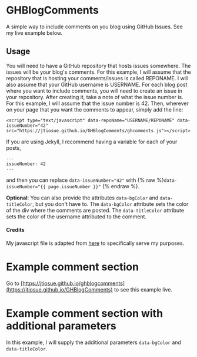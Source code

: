 # GHBlogComments

A simple way to include comments on you blog using GitHub Issues. See my live example below.


## Usage

You will need to have a GitHub repository that hosts issues somewhere. The issues will be your blog's comments. For this example, I will assume that the repository that is hosting your comments/issues is called REPONAME. I will also assume that your GitHub username is USERNAME. For each blog post where you want to include comments, you will need to create an issue in your repository. After creating it, take a note of what the issue number is. For this example, I will assume that the issue number is 42. Then, wherever on your page that you want the comments to appear, simply add the line:

```javacript
<script type="text/javascript" data-repoName="USERNAME/REPONAME" data-issueNumber="42" src="https://jtiosue.github.io/GHBlogComments/ghcomments.js"></script>
```

If you are using Jekyll, I recommend having a variable for each of your posts,

```
---
issueNumber: 42
---
```

and then you can replace `data-issueNumber="42"` with {% raw %}`data-issueNumber="{{ page.issueNumber }}"` {% endraw %}.

**Optional**: You can also provide the attributes `data-bgColor` and `data-titleColor`, but you don't have to. The `data-bgColor` attribute sets the color of the div where the comments are posted. The `data-titleColor` attribute sets the color of the username attributed to the comment.


#### Credits

My javascript file is adapted from [here](https://aristath.github.io/blog/static-site-comments-using-github-issues-api) to specifically serve my purposes.


# Example comment section

Go to [https://jtiosue.github.io/ghblogcomments](https://jtiosue.github.io/GHBlogComments) to see this example live.


<script type="text/javascript" data-repoName="jtiosue/GHBlogComments" data-issueNumber="1" src="https://jtiosue.github.io/GHBlogComments/ghcomments.js"></script>

# Example comment section with additional parameters

In this example, I will supply the additional parameters `data-bgColor` and `data-titleColor`.

<script type="text/javascript" data-repoName="jtiosue/GHBlogComments" data-issueNumber="1" src="https://jtiosue.github.io/GHBlogComments/ghcomments.js" data-bgColor="red" data-titleColor="green"></script>

